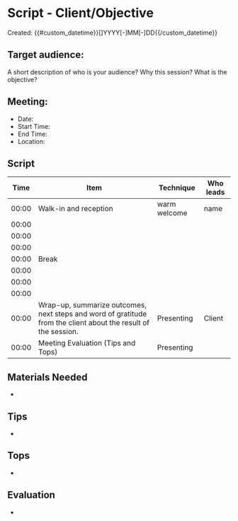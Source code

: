 # Script - Client/Objective
Created: {{#custom_datetime}}[]YYYY[-]MM[-]DD{{/custom_datetime}}

## Target audience:
A short description of who is your audience? Why this session? What is the objective?

## Meeting:
- Date:
- Start Time:
- End Time:
- Location:

## Script
| **Time** | **Item** | **Technique** | **Who leads** |
| --- | --- | --- | --- | 
| 00:00 | Walk-in and reception  | warm welcome | name | 
| 00:00 | | | |
| 00:00 | | | |
| 00:00 | | | |
| 00:00 | Break |  |  |
| 00:00 | | | |
| 00:00 | | | |
| 00:00 | | | |
| 00:00 | Wrap-up, summarize outcomes, next steps and word of gratitude from the client about the result of the session. | Presenting | Client | 
| 00:00 | Meeting Evaluation (Tips and Tops) | Presenting | | 

## Materials Needed
-

## Tips
- 

## Tops
-

## Evaluation
-
